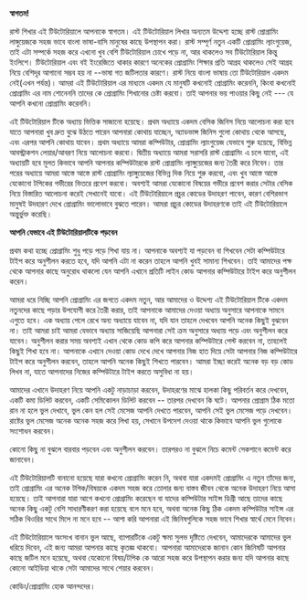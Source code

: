 **স্বাগতম!**

রাস্ট শিখার এই টিউটোরিয়ালে আপনাকে স্বাগতম। এই টিউটোরিয়াল লিখার অন্যতম উদ্দেশ্য হচ্ছে রাস্ট প্রোগ্রামিং লাঙ্গুয়েজকে সহজ ভাবে বাংলা ভাষা-বাসি মানুষের কাছে উপস্থাপন করা। রাস্ট সম্পূর্ণ নতুন একটি প্রোগ্রামিং ল্যাংগুয়েজ, তাই এটা  সম্পর্কে সহজ করে এখনো খুব বেশি টিউটোরিয়াল চোখে পড়ে  না, আর থাকলেও সব টিউটোরিয়াল কিন্তু ইংলিশে। টিউটোরিয়াল এবং বই ইংরেজিতে থাকার কারণে অনেকের প্রোগ্রামিং শিক্ষার প্রতি আগ্রহ থাকলেও সেই আগ্রহ নিয়ে বেশিদূর আগানো সম্ভব হয় না --ভাষা গত জটিলতার কারণে।  রাস্ট নিয়ে বাংলা ভাষায় তো টিউটোরিয়াল একদম নেই(এখন পর্যন্ত)। আমরা এই টিউটোরিয়াল এর মাধ্যমে  একদম যে মানুষটি কখনোই প্রোগ্রামিং করেননি, কিংবা কখনোই প্রোগ্রামিং এর নাম শোনেননি তাদের কে প্রোগ্রামিং শিখানোর চেষ্টা করবো। তাই আপনার ভয় পাওয়ার কিছু নেই --- যে আপনি কখনো প্রোগ্রামিং করেননি। 



এই টিউটোরিয়াল টিকে অধ্যায় ভিত্তিক সাজানো হয়েছে। প্রথম অধ্যায়ে একদম বেসিক জিনিস নিয়ে আলোচনা করা হবে যাতে আপনারা খুব দ্রুত বুঝে উঠতে পারেন আপনারা কোথায় যাচ্ছেন, অ্যাডভান্স জিনিস গুলো কোথায় থেকে আসছে, এবং এরপর আপনি কোথায় যাবেন। প্রথম অধ্যায়ে আমরা কম্পিউটার, প্রোগ্রামিং ল্যাংগুয়েজ যেভাবে শুরু হয়েছে, বিভিন্ন আবস্ট্রাকশন লেয়ার/আবরণ নিয়ে আলোচনা করবো। দ্বিতীয় অধ্যায়ে আমরা সরাসরি রাস্ট প্রোগ্রামিং এ চলে যাবো, এই অধ্যায়টি হবে মূলত কিভাবে আপনি আপনার কম্পিউটারকে রাস্ট প্রোগ্রামিং ল্যাঙ্গুয়েজের জন্য তৈরী করে নিবেন। তার পরের অধ্যায়ে আমরা আস্তে আস্তে রাস্ট প্রোগ্রামিং ল্যাঙ্গুয়েজের বিভিন্ন দিক নিয়ে শুরু করবো, এবং খুব আস্তে আস্তে যেকোনো টপিকের গভীরের ভিতরে প্রবেশ করবো। অবশ্যই আমরা যেকোনো বিষয়ের গভীরে প্রবেশ করার সেটার বেসিক নিয়ে বিস্তারিত আলোচনা করেই সেখানেই যাবো। এই টিউটোরিয়ালে প্রচুর কোডের উদাহরণ পাবেন, কারণ বেশিরভাগ মানুষই উদহারণ দেখে প্রোগ্রামিং ভালোভাবে বুঝতে পারেন। আমরা প্রচুর কোডের উদাহরণকে তাই এই টিউটোরিয়ালে অন্তুর্ভুক্ত করেছি। 

**আপনি যেভাবে এই টিউটোরিয়ালটিকে পড়বেন**

প্রথম কথা হচ্ছে প্রোগ্রামিং শুধু পড়ে পড়ে শিখা যায় না। আপনাকে অবশ্যই যা পড়বেন বা শিখবেন সেটা কম্পিউটারে টাইপ করে অনুশীলন করতে হবে, যদি আপনি এটা না করেন তাহলে আপনি খুবই সামান্য শিখবেন। তাই আমাদের পক্ষ থেকে আপনার কাছে অনুরোধ থাকলো যেন আপনি এখানে প্রতিটি লাইন কোড আপনার কম্পিউটারে টাইপ করে অনুশীলন করেন।

আমরা ধরে নিচ্ছি আপনি প্রোগ্রামিং এর জগতে একদম নতুন, আর আমাদের ও উদ্দেশ্য এই টিউটোরিয়াল টিকে একদম নতুনদের কাছে পড়ার উপযোগী করে তৈরী করার, তাই আপনাকে আমাদের দেওয়া অধ্যায় অনুসারে আপনাকে সামনে এগুতে হবে। এক অধ্যায় পেলে রেখে অন্য অধ্যায়ে যাবেন না, যদি যান তাহলে দেখবেন আপনি অনেক কিছুই বুঝবেন না। তাই আমরা চাই আমরা যেভাবে অধ্যায় সাজিয়েছি আপনারা সেই ক্রম অনুসারে অধ্যায় পড়ে এবং অনুশীলন করে যাবেন।  অনুশীলন করার সময় অবশ্যই এখান  থেকে কোড কপি করে আপনার কম্পিউটারে পেস্ট করবেন না, তাহলেই কিছুই শিখা হবে না। আপনাকে এখানে দেওয়া কোড দেখে দেখে আপনার নিজ হাত দিয়ে সেটা আপনার নিজ কম্পিউটারে টাইপ করে অনুশীলন করবেন, তাহলে আপনি অনেক কিছুই শিখতে পারবেন।  আমরা ইচ্ছা করেই অনেক বড় বড় কোড লিখব না, যাতে  আপনাদের নিজের কম্পিউটারে টাইপ করতে অসুবিধা না হয়। 

আমাদের এখানে উদাহরণ নিয়ে আপনি একটু নাড়াচাড়া করবেন, উদাহরণের মাঝে হালকা কিছু পরিবর্তন করে দেখবেন,  একটি কমা ডিলিট করবেন, একটি সেমিকোলন ডিলিট করবেন -- তারপর দেখবেন কি ঘটে। আপনার প্রোগ্রাম ঠিক মতো রান না হলে ভুল দেখাবে, ভুল কেন হল সেই মেসেজ আপনি দেখতে পারবেন, আপনি সেই ভুল মেসেজ পড়ে দেখবেন। রাষ্টের ভুল মেসেজ অনেক অনেক সহজ করে লিখা হয়, সেখানে উপদেশ দেওয়া থাকে কিভাবে আপনি ভুল গুলোকে সংশোধন করবেন। 

কোনো কিছু না বুঝলে বারবার পড়বেন এবং অনুশীলন করবেন। তারপরও না বুঝলে নিচে কমেন্ট সেকশানে কমেন্ট করে জানাবেন। 

এই টিউটোরিয়ালটি বানানো হয়েছে যারা কখনো প্রোগ্রামিং করেন নি, অথবা যারা একদমই প্রোগ্রামিং এ নতুন তাঁদের জন্য, তাই প্রোগ্রামিং এর অনেক টপিক/বিষয়কে একদম সহজ করে তোলার জন্য বাস্তব জীবন থেকে অনেক উদাহরণ নিয়ে আসা হয়েছে। তাই আপনারা যারা আগে কখনো প্রোগ্রামিং করেছেন বা যাদের কম্পিউটার সাইন্স ডিগ্রী আছে তাদের কাছে অনেক কিছু একটু বেশি সাধারণীকরণ করা হয়েছে বলে মনে হবে, অথবা অনেক কিছু ঠিক একদম কম্পিউটার সাইন্স এর সঠিক থিওরির সাথে মিলে না মনে হবে -- আশা করি আপনারা এই জিনিষগুলিকে সহজ ভাবে শিখার স্বার্থে মেনে নিবেন। 

এই টিউটোরিয়ালে অংসংখ বানান ভুল আছে, ব্যাপারটিকে একটু ক্ষমা সুলভ দৃষ্টিতে দেখবেন, আমাদেরকে আমাদের ভুল ধরিয়ে দিবেন, এই জন্য আমরা আপনার কাছে কৃতজ্ঞ থাকবো। আপনারা আমাদেরকে জানান কোন জিনিষটি  আপনার কাছে জটিল মনে হয়েছে, অথবা যেকোনো বিষয়/টপিক কে আরো সহজ করে উপস্থাপন করার জন্য যদি আপনার কাছে কোনো আইডিয়া থাকে সেটা আমাদের সাথে শেয়ার করবেন। 


কোডিং/প্রোগ্রামিং হোক আনন্দদের। 